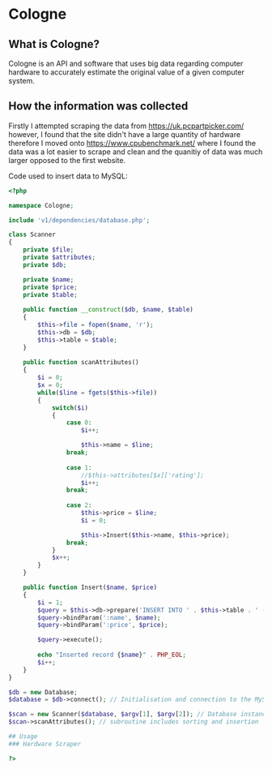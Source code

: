 # Cologne
## What is Cologne?
Cologne is an API and software that uses big data regarding computer hardware to accurately estimate the original value of a given computer system.
## How the information was collected
Firstly I attempted scraping the data from https://uk.pcpartpicker.com/ however, I found that the site didn't have a large quantity of hardware therefore I moved onto https://www.cpubenchmark.net/ where I found the data was a lot easier to scrape and clean and the quanitiy of data was much larger opposed to the first website.

Code used to insert data to MySQL:
```php
<?php

namespace Cologne;

include 'v1/dependencies/database.php';

class Scanner
{
	private $file;
	private $attributes;
	private $db;

	private $name;
    private $price;
    private $table;
	
	public function __construct($db, $name, $table)
	{
		$this->file = fopen($name, 'r');
        $this->db = $db;
        $this->table = $table;
	}
	
	public function scanAttributes()
	{
		$i = 0;
		$x = 0;
		while($line = fgets($this->file))
		{
			switch($i)
			{
				case 0:
					$i++;

					$this->name = $line;
				break;
				
				case 1:
					//$this->attributes[$x]['rating'];
					$i++;
				break;
				
				case 2:
					$this->price = $line;
					$i = 0;

					$this->Insert($this->name, $this->price);
				break;
			}
			$x++;
		}
	}

	public function Insert($name, $price)
	{
        $i = 1;
		$query = $this->db->prepare('INSERT INTO ' . $this->table . ' (name, price) VALUES (:name, :price)');
		$query->bindParam(':name', $name);
		$query->bindParam(':price', $price);

        $query->execute();
        
        echo "Inserted record {$name}" . PHP_EOL; 
        $i++;
	}
}

$db = new Database;
$database = $db->connect(); // Initialisation and connection to the MySQL Database

$scan = new Scanner($database, $argv[1], $argv[2]); // Database instance and file name containing information
$scan->scanAttributes(); // subroutine includes sorting and insertion

## Usage
### Hardware Scraper

?>
```
